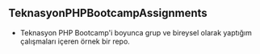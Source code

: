 ## TeknasyonPHPBootcampAssignments
- Teknasyon PHP Bootcamp'i boyunca grup ve bireysel olarak yaptığım çalışmaları içeren örnek bir repo.
